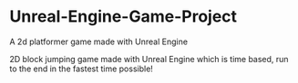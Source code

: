 # Unreal-Engine-Game-Project
A 2d platformer game made with Unreal Engine

2D block jumping game made with Unreal Engine which is time based, run to the end in the fastest time possible!
